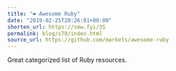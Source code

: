 ```yaml
---
title: "❤️ Awesome Ruby"
date: "2019-02-25T20:26:01+00:00"
shorten_url: https://smw.fyi/3S
permalink: blog/s78/index.html
source_url: https://github.com/markets/awesome-ruby
---
```


Great categorized list of Ruby resources.
